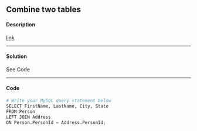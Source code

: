 ## Combine two tables

#### Description

[link](https://leetcode.com/problems/combine-two-tables/)

---

#### Solution

See Code

---

#### Code

```python
# Write your MySQL query statement below
SELECT FirstName, LastName, City, State
FROM Person
LEFT JOIN Address
ON Person.PersonId = Address.PersonId;
```
